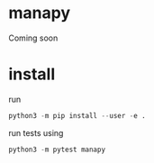 # manapy
Coming soon

# install

run 

```python
python3 -m pip install --user -e .
```

run tests using

```python
python3 -m pytest manapy 
```


